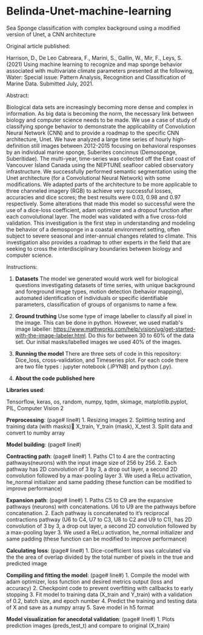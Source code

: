 # Belinda-Unet-machine-learning
Sea Sponge classification with complex background using a modified version of Unet, a CNN architecture 

Original article published: 

Harrison, D., De Leo Cabreara, F., Marini, S., Gallin, W., Mir, F., Leys, S. (2021) Using machine learning to recognize and map sponge behavior associated with multivariate climate parameters presented at the following, Water: Special issue: Pattern Analysis, Recognition and Classification of Marine Data. Submitted July, 2021.

Abstract:

Biological data sets are increasingly becoming more dense and complex in information. As big data is becoming the norm, the necessary link between biology and computer science needs to be made. We use a case of study of classifying sponge behavior to demonstrate the applicability of Convolution Neural Network (CNN) and to provide a roadmap to the specific CNN architecture, Unet. We have analyzed a large time series of hourly high-definition still images between 2012-2015 focusing on behavioral responses by an individual marine sponge, Suberites concinnus (Demosponge, Suberitidae). The multi-year, time-series was collected off the East coast of Vancouver Island Canada using the NEPTUNE seafloor cabled observatory infrastructure. We successfully performed semantic segmentation using the Unet architecture (for a Convolutional Neural Network) with some modifications. We adapted parts of the architecture to be more applicable to three channeled imagery (RGB) to achieve very successful losses, accuracies and dice scores; the best results were  0.03, 0.98 and 0.97 respectively. Some alterations that made this model so successful were the use of a dice-loss coefficient, adam optimizer and a dropout function after each convolutional layer. The model was validated with a five cross-fold validation. This investigation is the first step in understanding and modeling the behavior of a demosponge in a coastal environment setting, often subject to severe seasonal and inter-annual changes related to climate. This investigation also provides a roadmap to other experts in the field that are seeking to cross the interdisciplinary boundaries between  biology and computer science. 

Instructions:
1. **Datasets**
The model we generated would work well for biological questions investigating datasets of time series, with unique background and foreground image types, motion detection (behavior mapping), automated identification of individuals or specific identifiable parameters, classification of groups of organisms to name a few. 



2. **Ground truthing**
Use some type of image labeller to classify all pixel in the image. This can be done in python. However, we used matlab's image labeller: https://www.mathworks.com/help/vision/ug/get-started-with-the-image-labeler.html. Do this for between 30 to 60% of the data set. Our initial masks/labelled images we used 40% of the images.

3. **Running the model**
There are three sets of code in this repository: Dice_loss, cross-validation, and Timeseries plot. For each code there are two file types : jupyter notebook (.IPYNB) and python (.py).


4. **About the code published here**

  **Libraries used**:

  Tensorflow, keras, os, random, numpy, tqdm, skimage, matplotlib.pyplot, PIL, Computer Vision 2

  **Preprocessing**: (page# line#)
    1.	Resizing images 
    2.	Splitting testing and training data (with masks) X_train, Y_train (mask), X_test
    3.	Split data and convert to numby array

  **Model building**: (page# line#)

  **Contracting path**: (page# line#)
     1.	Paths C1 to 4 are the contracting pathways(neurons) with the input image size of 256 by 256. 
     2.	Each pathway has 2D convolution of 3 by 3, a drop out layer, a second 2D convolution followed by a max-pooling layer
     3.	We used a ReLu activation, he_normal initializer and same padding (these function can be modified to improve performance)

  **Expansion path**: (page# line#)
    1.	Paths C5 to C9 are the expansive pathways (neurons) with concatenations. U6 to U9 are the pathways before concatenation. 
    2.	Each pathway is concatenated to it’s reciprocal contractions pathway (U6 to C4, U7 to C3, U8 to C2 and U9 to C1), has 2D convolution of 3 by 3, a drop out layer, a               second 2D convolution followed by a max-pooling layer
    3.	We used a ReLu activation, he_normal initializer and same padding (these function can be modified to improve performance)

  **Calculating loss**: (page# line#)
    1.	Dice-coefficient loss was calculated via the the area of overlap divided by the total number of pixels in the true and predicted image

  **Compiling and fitting the model**: (page# line#)
    1.	Compile the model with adam optimizer, loss function and desired metrics output (loss and accuracy)
    2.	Checkpoint code to prevent overfitting with callbacks to early stopping 
    3.	Fit model to training data (X_train and Y_train) with a validation of 0.2, batch size, and epoch number 
    4.	Predict the training and testing data of X and save as a numpy array 
    5.	Save model in h5 format

  **Model visualization for anecdotal validation**: (page# line#)
    1.	Plots prediction images (preds_test_t) and compare to original (X_train)

